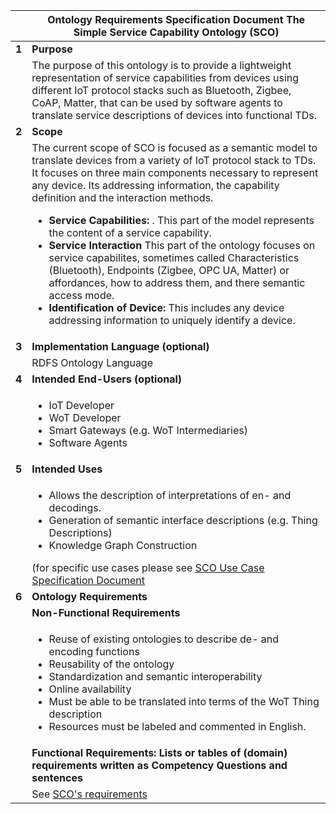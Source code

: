 | |**Ontology Requirements Specification Document The Simple Service Capability Ontology (SCO)**  |
|--------|-----------------------------------------------------------------------------------|
| **1**  | **Purpose**                             |
|        | The purpose of this ontology is to provide a lightweight representation of service capabilities from devices using different IoT protocol stacks such as Bluetooth, Zigbee, CoAP, Matter, that can be used by software agents to translate service descriptions of devices into functional TDs.       |
| **2**  | **Scope**    |
|        | The current scope of SCO is focused as a semantic model to translate devices from a variety of IoT protocol stack to TDs. It focuses on three main components necessary to represent any device. Its addressing information, the capability definition and the interaction methods.  <ul> <li> **Service Capabilities:** . This part of the model represents the content of a service capability. </li> <li> **Service Interaction**  This part of the ontology focuses on service capabilites, sometimes called Characteristics (Bluetooth), Endpoints (Zigbee, OPC UA, Matter) or affordances, how to address them, and there semantic access mode. </li> <li> **Identification of Device:**  This includes any device addressing information to uniquely identify a device. </li> </ul> |
| **3**  | **Implementation Language (optional)**                                                                         |
|        | RDFS Ontology Language                                                       |
| **4**  | **Intended End-Users (optional)**                                                                              |
|        | <ul>  <li> IoT Developer </li><li> WoT Developer <li>Smart Gateways (e.g. WoT Intermediaries) </li> <li>Software Agents</li> </li> </ul>                                        |
| **5**  | **Intended Uses**                       |
|        | <ul> <li> Allows the description of interpretations of en- and decodings. </li> <li> Generation of semantic interface descriptions (e.g. Thing Descriptions) </li> <li> Knowledge Graph Construction </li> </ul> (for specific use cases please see  [SCO Use Case Specification Document](../usecases/use-case-specification.md)                                       |
| **6**  | **Ontology Requirements**               |
|        | **Non-Functional Requirements**         |
|        | <ul> <li>Reuse of existing ontologies to describe de- and encoding functions </li> <li> Reusability of the ontology </li> <li> Standardization and semantic interoperability </li> <li> Online availability </li> <li> Must be able to be translated into terms of the WoT Thing description </li> <li> Resources must be labeled and commented in English. </li> </ul>                                                            |
|        | **Functional Requirements: Lists or tables of (domain) requirements written as Competency Questions and sentences**                                                                   |
|        | See [SCO's requirements](./domain-requirements-table.xlsx)                      |

